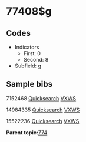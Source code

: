 # 77408$g

## Codes

-   Indicators
    -   First: 0
    -   Second: 8
-   Subfield: g

## Sample bibs

7152468 [Quicksearch](https://search.library.yale.edu/catalog/7152468) [VXWS](http://prodorbis.library.yale.edu:7014/vxws/GetHoldingsService?bibId=7152468)

14984335 [Quicksearch](https://search.library.yale.edu/catalog/14984335) [VXWS](http://prodorbis.library.yale.edu:7014/vxws/GetHoldingsService?bibId=14984335)

15522236 [Quicksearch](https://search.library.yale.edu/catalog/15522236) [VXWS](http://prodorbis.library.yale.edu:7014/vxws/GetHoldingsService?bibId=15522236)

**Parent topic:**[774](../../tags/774/774.md)

